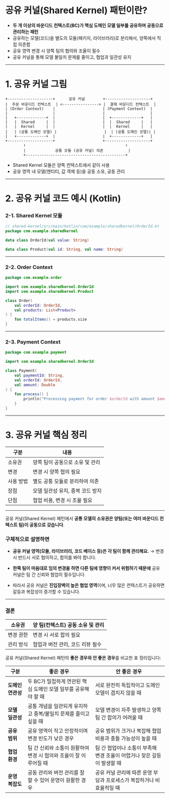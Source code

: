 
# **공유 커널(Shared Kernel) 패턴이란?**

- **두 개 이상의 바운디드 컨텍스트(BC)가 핵심 도메인 모델 일부를 공유하며 공동으로 관리하는 패턴**
- 공유하는 모델(코드)을 별도의 모듈(패키지, 라이브러리)로 분리해서, 양쪽에서 직접 의존함
- 공유 영역 변경 시 양쪽 팀의 협의와 조율이 필수
- 공유 커널을 통해 모델 불일치 문제를 줄이고, 협업과 일관성 유지
    

---

# **1. 공유 커널 그림**

```
+--------------------+      공유 커널        +--------------------+
|  주문 바운디드 컨텍스트  | <----------------> |  결제 바운디드 컨텍스트  |
| (Order Context)    |                     | (Payment Context)  |
|                    |                     |                    |
|   +-------------+  |                     |  +-------------+   |
|   |  Shared     |  |                     |  |  Shared     |   |
|   |  Kernel     |  |                     |  |  Kernel     |   |
|   | (공통 도메인 모델) |                     |  | (공통 도메인 모델)| |
|   +-------------+  |                     |  +-------------+   |
+--------------------+                     +--------------------+
        ↑                                            ↑
        |             공통 모듈 (공유 커널) 의존           |
        +--------------------------------------------+
```

- Shared Kernel 모듈은 양쪽 컨텍스트에서 같이 사용
- 공유 영역 내 모델(엔티티, 값 객체 등)을 공동 소유, 공동 관리
    

---

# **2. 공유 커널 코드 예시 (Kotlin)**

### **2-1. Shared Kernel 모듈**

```kotlin
// shared-kernel/src/main/kotlin/com/example/sharedkernel/OrderId.kt
package com.example.sharedkernel

data class OrderId(val value: String)

data class Product(val id: String, val name: String)
```

---

### **2-2. Order Context**

```kotlin
package com.example.order

import com.example.sharedkernel.OrderId
import com.example.sharedkernel.Product

class Order(
    val orderId: OrderId,
    val products: List<Product>
) {
    fun totalItems() = products.size
}
```

---

### **2-3. Payment Context**

```kotlin
package com.example.payment

import com.example.sharedkernel.OrderId

class Payment(
    val paymentId: String,
    val orderId: OrderId,
    val amount: Double
) {
    fun process() {
        println("Processing payment for order $orderId with amount $amount")
    }
}
```

---

# **3. 공유 커널 핵심 정리**

|**구분**|**내용**|
|---|---|
|소유권|양쪽 팀이 공동으로 소유 및 관리|
|변경|변경 시 양쪽 협의 필요|
|사용 방법|별도 공통 모듈로 분리하여 의존|
|장점|모델 일관성 유지, 중복 코드 방지|
|단점|협업 비용, 변경 시 조율 필요|

---

공유 커널(Shared Kernel) 패턴에서 **공통 모델의 소유권은 양팀(또는 여러 바운디드 컨텍스트 팀)이 공동으로 갖습니다**.

### **구체적으로 설명하면**

- **공유 커널 영역(모듈, 라이브러리, 코드 베이스 등)은 각 팀이 함께 관리해요.**
    → 변경 시 반드시 서로 협의하고, 합의를 봐야 합니다.
    
- **한쪽 팀이 마음대로 임의 변경을 하면 다른 팀에 영향이 커서 위험하기 때문에**
    공유 커널은 팀 간 신뢰와 협업이 필수입니다.
    
- 따라서 공유 커널은 **진입장벽이 높은 협업 영역**이며, 너무 많은 컨텍스트가 공유하면 갈등과 복잡성이 증가할 수 있습니다.

---

### **결론**

|**소유권**|**양 팀(컨텍스트) 공동 소유 및 관리**|
|---|---|
|변경 권한|변경 시 서로 합의 필요|
|관리 방식|협업과 버전 관리, 코드 리뷰 필수|

공유 커널(Shared Kernel) 패턴의 **좋은 경우와 안 좋은 경우**를 비교한 표 정리입니다:

| **구분**      | **좋은 경우**                              | **안 좋은 경우**                               |
| ----------- | -------------------------------------- | ----------------------------------------- |
| **도메인 연관성** | 두 BC가 밀접하게 연관된 핵심 도메인 모델 일부를 공유해야 할 때  | 서로 완전히 독립적이고 도메인 모델이 겹치지 않을 때             |
| **모델 일관성**  | 공통 개념을 일관되게 유지하고 중복/불일치 문제를 줄이고 싶을 때   | 모델 변경이 자주 발생하고 양쪽 팀 간 합의가 어려울 때           |
| **공유 범위**   | 공유 영역이 작고 안정적이며 변경 빈도가 낮은 경우           | 공유 범위가 크거나 복잡해 협업 비용과 충돌 가능성이 높을 때        |
| **협업 환경**   | 팀 간 신뢰와 소통이 원활하여 변경 시 협의와 조율이 잘 이루어질 때 | 팀 간 협업이나 소통이 부족해 변경 조율이 어렵거나 잦은 갈등이 발생할 때 |
| **운영 복잡도**  | 공동 관리와 버전 관리를 잘 할 수 있어 운영이 원활한 경우      | 공유 커널 관리에 따른 운영 부담과 프로세스가 복잡하거나 비효율적일 때   |
